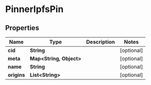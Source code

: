 # PinnerIpfsPin

## Properties
Name | Type | Description | Notes
------------ | ------------- | ------------- | -------------
**cid** | **String** |  |  [optional]
**meta** | **Map&lt;String, Object&gt;** |  |  [optional]
**name** | **String** |  |  [optional]
**origins** | **List&lt;String&gt;** |  |  [optional]
